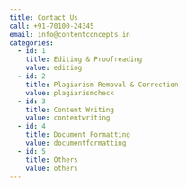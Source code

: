 ```yaml
---
title: Contact Us
call: +91-70100-24345
email: info@contentconcepts.in
categories:
  - id: 1
    title: Editing & Proofreading
    value: editing
  - id: 2
    title: Plagiarism Removal & Correction
    value: plagiarismcheck
  - id: 3
    title: Content Writing
    value: contentwriting
  - id: 4
    title: Document Formatting
    value: documentformatting
  - id: 5
    title: Others
    value: others
---
```

